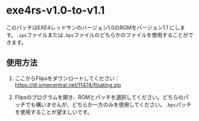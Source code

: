 # exe4rs-v1.0-to-v1.1

このパッチはEXE4レッドサンのバージョン1.0のROMをバージョン1.1 にします。`.ips`ファイルまたは`.bps`ファイルのどちらかのファイルを使用することができます。

## 使用方法

1. ここからFlipsをダウンロードしてください：https://dl.smwcentral.net/11474/floating.zip

2. Flipsのプログラムを開き、ROMとパッチを選択してください。どちらのパッチでも構いませんが、どちらか一方のみを使用してください。`.bps`パッチを使用することが望ましいです。
